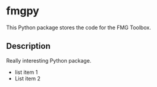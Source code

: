 # fmgpy
This Python package stores the code for the FMG Toolbox.

## Description
Really interesting Python package. 

* list item 1 
* List item 2
